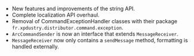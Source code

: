 - New features and improvements of the string API.
- Complete localization API overhaul.
- Removal of CommandExceptionHandler classes with their
  package `fr.xpdustry.distributor.command.exception`.
- `ArcCommandSender` is now an interface that extends `MessageReceiver`.
- `MessageReceiver` now only contains a `sendMessage` method, formatting is handled externally.
